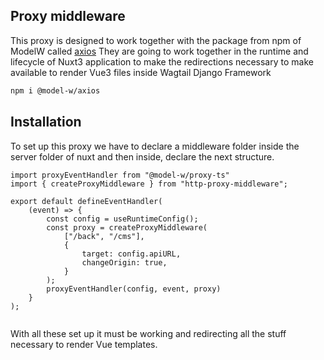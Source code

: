 ## Proxy middleware

This proxy is designed to work together with the package from npm of ModelW called [axios](https://www.npmjs.com/package/@model-w/axios)
They are going to work together in the runtime and lifecycle of Nuxt3 application to make the redirections necessary to make available to render
Vue3 files inside Wagtail Django Framework

```bash
npm i @model-w/axios
```

## Installation
To set up this proxy we have to declare a middleware folder inside the server folder of nuxt and then inside,
declare the next structure.
```vue
import proxyEventHandler from "@model-w/proxy-ts"
import { createProxyMiddleware } from "http-proxy-middleware";

export default defineEventHandler(
    (event) => {
        const config = useRuntimeConfig();
        const proxy = createProxyMiddleware(
            ["/back", "/cms"],
            {
                target: config.apiURL,
                changeOrigin: true,
            }
        );
        proxyEventHandler(config, event, proxy)
    }
);


```

With all these set up it must be working and redirecting all the stuff necessary to render Vue templates.
